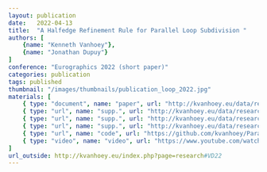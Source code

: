 ```yaml
---
layout: publication
date:   2022-04-13
title:  "A Halfedge Refinement Rule for Parallel Loop Subdivision "
authors: [
    {name: "Kenneth Vanhoey"},
    {name: "Jonathan Dupuy"}
]
conference: "Eurographics 2022 (short paper)"
categories: publication
tags: published
thumbnail: "/images/thumbnails/publication_loop_2022.jpg"
materials: [
    { type: "document", name: "paper", url: "http://kvanhoey.eu/data/research/VD22.pdf" },
    { type: "url", name: "supp.", url: "http://kvanhoey.eu/data/research/VD22_sup1-cheatsheet.pdf" },
    { type: "url", name: "supp.", url: "http://kvanhoey.eu/data/research/VD22_sup2-GPUtimings.pdf" },
    { type: "url", name: "supp.", url: "http://kvanhoey.eu/data/research/VD22_sup3-CPUtimings.pdf" },
    { type: "url", name: "code", url: "https://github.com/kvanhoey/ParallelHalfedgeSubdivision" },
    { type: "video", name: "video", url: "https://www.youtube.com/watch?v=mxk2HHk1NK4"},
]
url_outside: http://kvanhoey.eu/index.php?page=research#VD22
---
```


